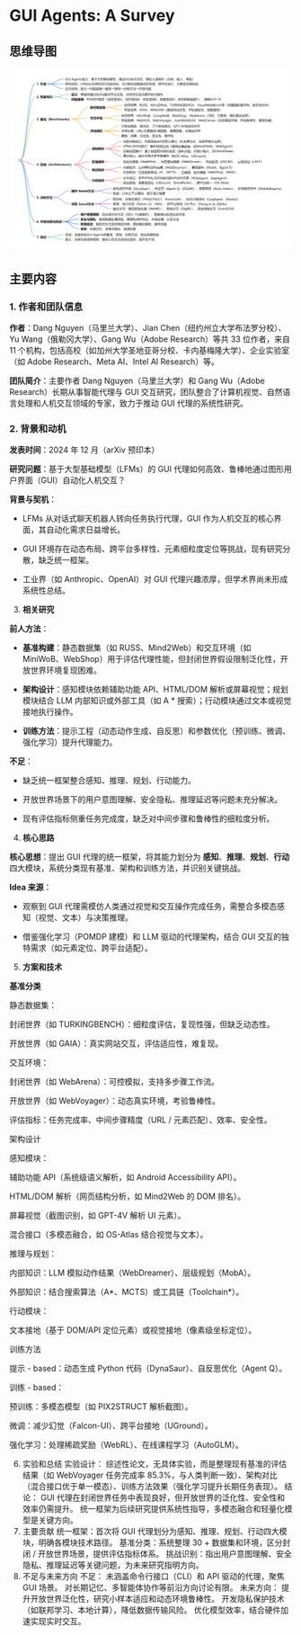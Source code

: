 # GUI Agents: A Survey

## 思维导图

![思维导图](../imgs/GUI-Agents-A-Survey.png)

## 主要内容

### 1. **作者和团队信息**

**作者**：Dang Nguyen（马里兰大学）、Jian Chen（纽约州立大学布法罗分校）、Yu Wang（俄勒冈大学）、Gang Wu（Adobe Research）等共 33 位作者，来自 11 个机构，包括高校（如加州大学圣地亚哥分校、卡内基梅隆大学）、企业实验室（如 Adobe Research、Meta AI、Intel AI Research）等。   

**团队简介**：主要作者 Dang Nguyen（马里兰大学）和 Gang Wu（Adobe Research）长期从事智能代理与 GUI 交互研究，团队整合了计算机视觉、自然语言处理和人机交互领域的专家，致力于推动 GUI 代理的系统性研究。

### 2. **背景和动机**

**发表时间**：2024 年 12 月（arXiv 预印本）

**研究问题**：基于大型基础模型（LFMs）的 GUI 代理如何高效、鲁棒地通过图形用户界面（GUI）自动化人机交互？

**背景与契机**：

- LFMs 从对话式聊天机器人转向任务执行代理，GUI 作为人机交互的核心界面，其自动化需求日益增长。
  
- GUI 环境存在动态布局、跨平台多样性、元素细粒度定位等挑战，现有研究分散，缺乏统一框架。
  
- 工业界（如 Anthropic、OpenAI）对 GUI 代理兴趣浓厚，但学术界尚未形成系统性总结。

3. **相关研究**

**前人方法**：

- **基准构建**：静态数据集（如 RUSS、Mind2Web）和交互环境（如 MiniWoB、WebShop）用于评估代理性能，但封闭世界假设限制泛化性，开放世界环境复现困难。

- **架构设计**：感知模块依赖辅助功能 API、HTML/DOM 解析或屏幕视觉；规划模块结合 LLM 内部知识或外部工具（如 A * 搜索）；行动模块通过文本或视觉接地执行操作。

- **训练方法**：提示工程（动态动作生成、自反思）和参数优化（预训练、微调、强化学习）提升代理能力。

**不足**：

- 缺乏统一框架整合感知、推理、规划、行动能力。

- 开放世界场景下的用户意图理解、安全隐私、推理延迟等问题未充分解决。

- 现有评估指标侧重任务完成度，缺乏对中间步骤和鲁棒性的细粒度分析。

4. **核心思路**

**核心思想**：提出 GUI 代理的统一框架，将其能力划分为 **感知**、**推理**、**规划**、**行动** 四大模块，系统分类现有基准、架构和训练方法，并识别关键挑战。

**Idea 来源**：

- 观察到 GUI 代理需模仿人类通过视觉和交互操作完成任务，需整合多模态感知（视觉、文本）与决策推理。

- 借鉴强化学习（POMDP 建模）和 LLM 驱动的代理架构，结合 GUI 交互的独特需求（如元素定位、跨平台适配）。

5. **方案和技术**

**基准分类**

静态数据集：

  封闭世界（如 TURKINGBENCH）：细粒度评估，复现性强，但缺乏动态性。

  开放世界（如 GAIA）：真实网站交互，评估适应性，难复现。
  
交互环境：

封闭世界（如 WebArena）：可控模拟，支持多步骤工作流。

开放世界（如 WebVoyager）：动态真实环境，考验鲁棒性。

评估指标：任务完成率、中间步骤精度（URL / 元素匹配）、效率、安全性。

架构设计

感知模块：

辅助功能 API（系统级语义解析，如 Android Accessibility API）。

HTML/DOM 解析（网页结构分析，如 Mind2Web 的 DOM 排名）。

屏幕视觉（截图识别，如 GPT-4V 解析 UI 元素）。

混合接口（多模态融合，如 OS-Atlas 结合视觉与文本）。

推理与规划：

内部知识：LLM 模拟动作结果（WebDreamer）、层级规划（MobA）。

外部知识：结合搜索算法（A*、MCTS）或工具链（Toolchain*）。

行动模块：

文本接地（基于 DOM/API 定位元素）或视觉接地（像素级坐标定位）。

训练方法

提示 - based：动态生成 Python 代码（DynaSaur）、自反思优化（Agent Q）。

训练 - based：

预训练：多模态模型（如 PIX2STRUCT 解析截图）。

微调：减少幻觉（Falcon-UI）、跨平台接地（UGround）。

强化学习：处理稀疏奖励（WebRL）、在线课程学习（AutoGLM）。

6. 实验和总结
实验设计：
综述性论文，无具体实验，而是整理现有基准的评估结果（如 WebVoyager 任务完成率 85.3%，与人类判断一致）、架构对比（混合接口优于单一模态）、训练方法效果（强化学习提升长期任务表现）。
结论：
GUI 代理在封闭世界任务中表现良好，但开放世界的泛化性、安全性和效率仍需提升。
统一框架为后续研究提供系统性指导，多模态融合和轻量化模型是关键方向。
7. 主要贡献
统一框架：首次将 GUI 代理划分为感知、推理、规划、行动四大模块，明确各模块技术路径。
基准分类：系统整理 30 + 数据集和环境，区分封闭 / 开放世界场景，提供评估指标体系。
挑战识别：指出用户意图理解、安全隐私、推理延迟等关键问题，为未来研究指明方向。
8. 不足与未来方向
不足：
未涵盖命令行接口（CLI）和 API 驱动的代理，聚焦 GUI 场景。
对长期记忆、多智能体协作等前沿方向讨论有限。
未来方向：
提升开放世界泛化性，研究小样本适应和动态环境鲁棒性。
开发隐私保护技术（如联邦学习、本地计算），降低数据传输风险。
优化模型效率，结合硬件加速实现实时交互。
